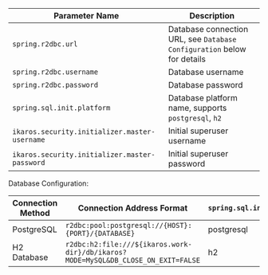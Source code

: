| Parameter Name                                | Description                                                           |
| --------------------------------------------- | --------------------------------------------------------------------- |
| `spring.r2dbc.url`                            | Database connection URL, see `Database Configuration` below for details |
| `spring.r2dbc.username`                       | Database username                                                     |
| `spring.r2dbc.password`                       | Database password                                                     |
| `spring.sql.init.platform`                    | Database platform name, supports `postgresql`, `h2`                   |
| `ikaros.security.initializer.master-username` | Initial superuser username                                             |
| `ikaros.security.initializer.master-password` | Initial superuser password                                             |

Database Configuration:

| Connection Method | Connection Address Format                                                                       | `spring.sql.init.platform` |
| ----------------- | ---------------------------------------------------------------------------------------------- | -------------------------- |
| PostgreSQL        | `r2dbc:pool:postgresql://{HOST}:{PORT}/{DATABASE}`                                             | postgresql                 |
| H2 Database       | `r2dbc:h2:file:///${ikaros.work-dir}/db/ikaros?MODE=MySQL&DB_CLOSE_ON_EXIT=FALSE`            | h2                         |
